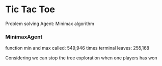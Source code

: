 # Tic Tac Toe

Problem solving Agent: Minimax algorithm



### MinimaxAgent


function min and max called: 549,946 times
terminal leaves: 255,168

Considering we can stop the tree exploration when one players has won
